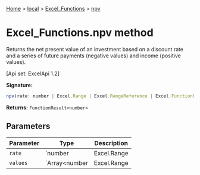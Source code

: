 [Home](./index) &gt; [local](local.md) &gt; [Excel\_Functions](local.excel_functions.md) &gt; [npv](local.excel_functions.npv.md)

# Excel\_Functions.npv method

Returns the net present value of an investment based on a discount rate and a series of future payments (negative values) and income (positive values). 

 \[Api set: ExcelApi 1.2\]

**Signature:**
```javascript
npv(rate: number | Excel.Range | Excel.RangeReference | Excel.FunctionResult<any>, ...values: Array<number | Excel.Range | Excel.RangeReference | Excel.FunctionResult<any>>): FunctionResult<number>;
```
**Returns:** `FunctionResult<number>`

## Parameters

|  Parameter | Type | Description |
|  --- | --- | --- |
|  `rate` | `number | Excel.Range | Excel.RangeReference | Excel.FunctionResult<any>` |  |
|  `values` | `Array<number | Excel.Range | Excel.RangeReference | Excel.FunctionResult<any>>` |  |


